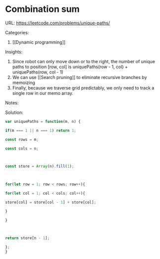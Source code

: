 # Combination sum

URL: https://leetcode.com/problems/unique-paths/

Categories:
1. [[Dynamic programming]]

Insights:
1. Since robot can only move down or to the right, the number of unique paths to position \[row, col\]  is uniquePaths(row - 1, col) + uniquePaths(row, col - 1)
2. We can use [[Search pruning]] to eliminate recursive branches by memoizing
3. Finally, because we traverse grid predictably, we only need to track a single row in our memo array.

Notes:

Solution:
```javascript
var uniquePaths = function(m, n) {

if(m === 1 || n === 1) return 1;

const rows = m;

const cols = n;

  

const store = Array(n).fill(1);

  

for(let row = 1; row < rows; row++){

for(let col = 1; col < cols; col++){

store[col] = store[col - 1] + store[col];

}

}

  

return store[n - 1];

};
}
```